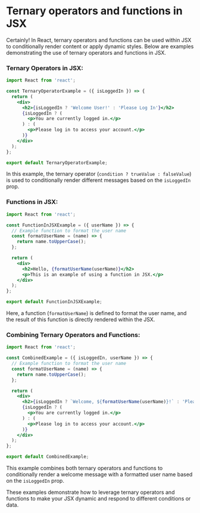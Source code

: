 # Ternary operators and functions in JSX

Certainly! In React, ternary operators and functions can be used within JSX to conditionally render content or apply dynamic styles. Below are examples demonstrating the use of ternary operators and functions in JSX.

### Ternary Operators in JSX:

```jsx
import React from 'react';

const TernaryOperatorExample = ({ isLoggedIn }) => {
  return (
    <div>
      <h2>{isLoggedIn ? 'Welcome User!' : 'Please Log In'}</h2>
      {isLoggedIn ? (
        <p>You are currently logged in.</p>
      ) : (
        <p>Please log in to access your account.</p>
      )}
    </div>
  );
};

export default TernaryOperatorExample;
```

In this example, the ternary operator (`condition ? trueValue : falseValue`) is used to conditionally render different messages based on the `isLoggedIn` prop.

### Functions in JSX:

```jsx
import React from 'react';

const FunctionInJSXExample = ({ userName }) => {
  // Example function to format the user name
  const formatUserName = (name) => {
    return name.toUpperCase();
  };

  return (
    <div>
      <h2>Hello, {formatUserName(userName)}</h2>
      <p>This is an example of using a function in JSX.</p>
    </div>
  );
};

export default FunctionInJSXExample;
```

Here, a function (`formatUserName`) is defined to format the user name, and the result of this function is directly rendered within the JSX.

### Combining Ternary Operators and Functions:

```jsx
import React from 'react';

const CombinedExample = ({ isLoggedIn, userName }) => {
  // Example function to format the user name
  const formatUserName = (name) => {
    return name.toUpperCase();
  };

  return (
    <div>
      <h2>{isLoggedIn ? `Welcome, ${formatUserName(userName)}!` : 'Please Log In'}</h2>
      {isLoggedIn ? (
        <p>You are currently logged in.</p>
      ) : (
        <p>Please log in to access your account.</p>
      )}
    </div>
  );
};

export default CombinedExample;
```

This example combines both ternary operators and functions to conditionally render a welcome message with a formatted user name based on the `isLoggedIn` prop.

These examples demonstrate how to leverage ternary operators and functions to make your JSX dynamic and respond to different conditions or data.